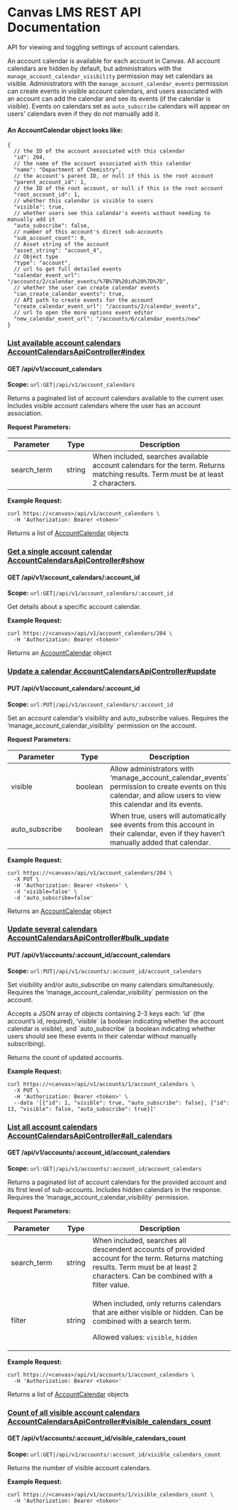 # Canvas LMS REST API Documentation

API for viewing and toggling settings of account calendars.

An account calendar is available for each account in Canvas. All account calendars are hidden by default, but administrators with the `manage_account_calendar_visibility` permission may set calendars as visible. Administrators with the `manage_account_calendar_events` permission can create events in visible account calendars, and users associated with an account can add the calendar and see its events (if the calendar is visible). Events on calendars set as `auto_subscribe` calendars will appear on users' calendars even if they do not manually add it.

#### An AccountCalendar object looks like:

```
{
  // the ID of the account associated with this calendar
  "id": 204,
  // the name of the account associated with this calendar
  "name": "Department of Chemistry",
  // the account's parent ID, or null if this is the root account
  "parent_account_id": 1,
  // the ID of the root account, or null if this is the root account
  "root_account_id": 1,
  // whether this calendar is visible to users
  "visible": true,
  // whether users see this calendar's events without needing to manually add it
  "auto_subscribe": false,
  // number of this account's direct sub-accounts
  "sub_account_count": 0,
  // Asset string of the account
  "asset_string": "account_4",
  // Object type
  "type": "account",
  // url to get full detailed events
  "calendar_event_url": "/accounts/2/calendar_events/%7B%7B%20id%20%7D%7D",
  // whether the user can create calendar events
  "can_create_calendar_events": true,
  // API path to create events for the account
  "create_calendar_event_url": "/accounts/2/calendar_events",
  // url to open the more options event editor
  "new_calendar_event_url": "/accounts/6/calendar_events/new"
}
```

### [List available account calendars ](broken-reference)[AccountCalendarsApiController#index](https://github.com/instructure/canvas-lms/blob/master/app/controllers/account\_calendars\_api\_controller.rb)

#### GET /api/v1/account\_calendars

**Scope:** `url:GET|/api/v1/account_calendars`

Returns a paginated list of account calendars available to the current user. Includes visible account calendars where the user has an account association.

**Request Parameters:**

| Parameter    |   | Type   | Description                                                                                                                     |
| ------------ | - | ------ | ------------------------------------------------------------------------------------------------------------------------------- |
| search\_term |   | string | When included, searches available account calendars for the term. Returns matching results. Term must be at least 2 characters. |

**Example Request:**



```
curl https://<canvas>/api/v1/account_calendars \
  -H 'Authorization: Bearer <token>'
```

Returns a list of [AccountCalendar](about:blank/account\_calendars.html#AccountCalendar) objects

### [Get a single account calendar ](broken-reference)[AccountCalendarsApiController#show](https://github.com/instructure/canvas-lms/blob/master/app/controllers/account\_calendars\_api\_controller.rb)

#### GET /api/v1/account\_calendars/:account\_id

**Scope:** `url:GET|/api/v1/account_calendars/:account_id`

Get details about a specific account calendar.

**Example Request:**



```
curl https://<canvas>/api/v1/account_calendars/204 \
  -H 'Authorization: Bearer <token>'
```

Returns an [AccountCalendar](about:blank/account\_calendars.html#AccountCalendar) object

### [Update a calendar ](broken-reference)[AccountCalendarsApiController#update](https://github.com/instructure/canvas-lms/blob/master/app/controllers/account\_calendars\_api\_controller.rb)

#### PUT /api/v1/account\_calendars/:account\_id

**Scope:** `url:PUT|/api/v1/account_calendars/:account_id`

Set an account calendar’s visibility and auto\_subscribe values. Requires the ‘manage\_account\_calendar\_visibility\` permission on the account.

**Request Parameters:**

| Parameter       |   | Type    | Description                                                                                                                                                        |
| --------------- | - | ------- | ------------------------------------------------------------------------------------------------------------------------------------------------------------------ |
| visible         |   | boolean | Allow administrators with ‘manage\_account\_calendar\_events\` permission to create events on this calendar, and allow users to view this calendar and its events. |
| auto\_subscribe |   | boolean | When true, users will automatically see events from this account in their calendar, even if they haven’t manually added that calendar.                             |

**Example Request:**



```
curl https://<canvas>/api/v1/account_calendars/204 \
  -X PUT \
  -H 'Authorization: Bearer <token>' \
  -d 'visible=false' \
  -d 'auto_subscribe=false'
```

Returns an [AccountCalendar](about:blank/account\_calendars.html#AccountCalendar) object

### [Update several calendars ](broken-reference)[AccountCalendarsApiController#bulk\_update](https://github.com/instructure/canvas-lms/blob/master/app/controllers/account\_calendars\_api\_controller.rb)

#### PUT /api/v1/accounts/:account\_id/account\_calendars

**Scope:** `url:PUT|/api/v1/accounts/:account_id/account_calendars`

Set visibility and/or auto\_subscribe on many calendars simultaneously. Requires the ‘manage\_account\_calendar\_visibility\` permission on the account.

Accepts a JSON array of objects containing 2-3 keys each: ‘id\` (the account’s id, required), ‘visible\` (a boolean indicating whether the account calendar is visible), and \`auto\_subscribe\` (a boolean indicating whether users should see these events in their calendar without manually subscribing).

Returns the count of updated accounts.

**Example Request:**



```
curl https://<canvas>/api/v1/accounts/1/account_calendars \
  -X PUT \
  -H 'Authorization: Bearer <token>' \
  --data '[{"id": 1, "visible": true, "auto_subscribe": false}, {"id": 13, "visible": false, "auto_subscribe": true}]'
```

### [List all account calendars ](broken-reference)[AccountCalendarsApiController#all\_calendars](https://github.com/instructure/canvas-lms/blob/master/app/controllers/account\_calendars\_api\_controller.rb)

#### GET /api/v1/accounts/:account\_id/account\_calendars

**Scope:** `url:GET|/api/v1/accounts/:account_id/account_calendars`

Returns a paginated list of account calendars for the provided account and its first level of sub-accounts. Includes hidden calendars in the response. Requires the ‘manage\_account\_calendar\_visibility\` permission.

**Request Parameters:**

| Parameter    |   | Type   | Description                                                                                                                                                                          |
| ------------ | - | ------ | ------------------------------------------------------------------------------------------------------------------------------------------------------------------------------------ |
| search\_term |   | string | When included, searches all descendent accounts of provided account for the term. Returns matching results. Term must be at least 2 characters. Can be combined with a filter value. |
| filter       |   | string | <p>When included, only returns calendars that are either visible or hidden. Can be combined with a search term.</p><p>Allowed values: <code>visible</code>, <code>hidden</code></p>  |

**Example Request:**



```
curl https://<canvas>/api/v1/accounts/1/account_calendars \
  -H 'Authorization: Bearer <token>'
```

Returns a list of [AccountCalendar](about:blank/account\_calendars.html#AccountCalendar) objects

### [Count of all visible account calendars ](broken-reference)[AccountCalendarsApiController#visible\_calendars\_count](https://github.com/instructure/canvas-lms/blob/master/app/controllers/account\_calendars\_api\_controller.rb)

#### GET /api/v1/accounts/:account\_id/visible\_calendars\_count

**Scope:** `url:GET|/api/v1/accounts/:account_id/visible_calendars_count`

Returns the number of visible account calendars.

**Example Request:**



```
curl https://<canvas>/api/v1/accounts/1/visible_calendars_count \
  -H 'Authorization: Bearer <token>'
```
